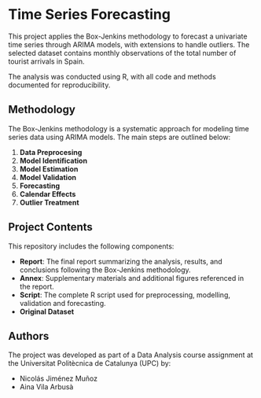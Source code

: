 # Time Series Forecasting

This project applies the Box-Jenkins methodology to forecast a univariate time series through ARIMA models, with extensions to handle outliers. The selected dataset contains monthly observations of the total number of tourist arrivals in Spain. 

The analysis was conducted using R, with all code and methods documented for reproducibility. 

## Methodology

The Box-Jenkins methodology is a systematic approach for modeling time series data using ARIMA models. The main steps are outlined below:
1. **Data Preprocesing** 
2. **Model Identification**   
3. **Model Estimation**
4. **Model Validation**
5. **Forecasting**
6. **Calendar Effects**
7. **Outlier Treatment**

## Project Contents

This repository includes the following components:
- **Report**: The final report summarizing the analysis, results, and conclusions following the Box-Jenkins methodology.
- **Annex**: Supplementary materials and additional figures referenced in the report. 
- **Script**: The complete R script used for preprocessing, modelling, validation and forecasting. 
- **Original Dataset**

## Authors

The project was developed as part of a Data Analysis course assignment at the Universitat Politècnica de Catalunya (UPC) by:
- Nicolás Jiménez Muñoz
- Aina Vila Arbusà




